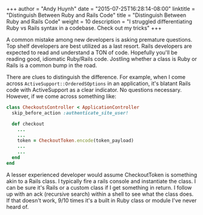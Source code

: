 +++
author = "Andy Huynh"
date = "2015-07-25T16:28:14-08:00"
linktitle = "Distinguish Between Ruby and Rails Code"
title = "Distinguish Between Ruby and Rails Code"
weight = 10
description = "I struggled differentiating Ruby vs Rails syntax in a codebase. Check out my tricks"
+++

A common mistake among new developers is asking premature questions. Top shelf developers are best utilized as a last resort. Rails developers are expected to read and understand a TON of code. Hopefully you'll be reading good, idiomatic Ruby/Rails code. Jostling whether a class is Ruby or Rails is a common bump in the road.

There are clues to distinguish the difference. For example, when I come across `ActiveSupport::OrderedSOptions` in an application, it's blatant Rails code with ActiveSupport as a clear indicator. No questions necessary. However, if we come across something like:

```ruby
class CheckoutsController < ApplicationController
  skip_before_action :authenticate_site_user!

  def checkout
    ...
    ...
    token = CheckoutToken.encode(token_payload)
    ...
    ...
  end
end
```

A lesser experienced developer would assume CheckoutToken is something akin to a Rails class. I typically fire a rails console and instantiate the class. I can be sure it's Rails or a custom class if I get something in return. I follow up with an ack (recursive search) within a shell to see what the class does. If that doesn't work, 9/10 times it's a built in Ruby class or module I've never heard of.
